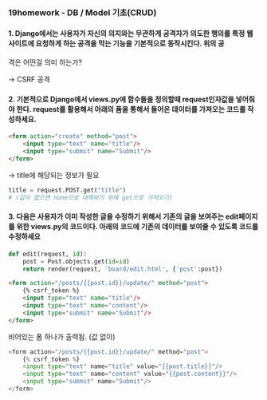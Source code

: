 ### 19homework - DB / Model 기초(CRUD)



#### 1. Django에서는 사용자가 자신의 의지와는 무관하게 공격자가 의도한 행의를 특정 웹 사이트에 요청하게 하는 공격을 막는 기능을 기본적으로 동작시킨다. 위의 공
격은 어떤걸 의미 하는가?

-> CSRF 공격



#### 2. 기본적으로 Django에서 views.py에 함수들을 정의할때 request인자값을 넣어줘야 한다. request를 활용해서 아래의 폼을 통해서 들어온 데이터를 가져오는 코드를 작성하세요.

```html
<form action="create" method="post">
    <input type="text" name="title"/>
    <input type="submit" name="Submit"/>
</form>
```

-> title에 해당되는 정보가 필요

```python
title = request.POST.get("title")
# (값이 없으면 none으로 대체하기 위해 get으로 가져오기)
```



#### 3. 다음은 사용자가 이미 작성한 글을 수정하기 위해서 기존의 글을 보여주는 edit페이지를 위한 views.py의 코드이다. 아래의 코드에 기존의 데이터를 보여줄 수 있도록 코드를 수정하세요

```python
def edit(request, id):
    post = Post.objects.get(id=id)
    return render(request, 'board/edit.html', {'post':post})
```

```html
<form action="/posts/{{post.id}}/update/" method="post">
    {% csrf_token %}
    <input type="text" name="title"/>
    <input type="text" name="content"/>
    <input type="submit" name="Submit"/>
</form>
```

비어있는 폼 하나가 출력됨. (값 없이)

```python
<form action="/posts/{{post.id}}/update/" method="post">
    {% csrf_token %}
    <input type="text" name="title" value="{{post.title}}"/>
    <input type="text" name="content" value="{{post.content}}"/>
    <input type="submit" name="Submit"/>
</form>
```

